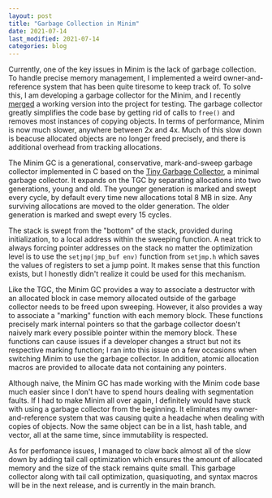 ```yaml
---
layout: post
title: "Garbage Collection in Minim"
date: 2021-07-14
last_modified: 2021-07-14
categories: blog
---
```


Currently, one of the key issues in Minim is the lack of garbage collection.
To handle precise memory management, I implemented a weird owner-and-reference
  system that has been quite tiresome to keep track of.
To solve this, I am developing a garbage collector for the Minim, and I recently
  [merged](https://github.com/bksaiki/Minim/pull/5)
  a working version into the project for testing.
The garbage collector greatly simplifies the code base by getting rid
  of calls to `free()` and removes most instances of copying objects.
In terms of performance, Minim is now much slower, anywhere between 2x and 4x.
Much of this slow down is beacuse allocated objects are no
  longer freed precisely, and there is additional overhead
  from tracking allocations.

The Minim GC is a generational, conservative, mark-and-sweep garbage
  collector implemented in C based on the
  [Tiny Garbage Collector](https://github.com/orangeduck/tgc),
  a minimal garbage collector.
It expands on the TGC by separating allocations into two generations,
  young and old.
The younger generation is marked and swept every cycle, by default
  every time new allocations total 8 MB in size.
Any surviving allocations are moved to the older generation.
The older generation is marked and swept every 15 cycles.

The stack is swept from the "bottom" of the stack, provided during
  initialization, to a local address within the sweeping function.
A neat trick to always forcing pointer addresses on the stack no matter
  the optimization level is to use the `setjmp(jmp_buf env)` function
  from `setjmp.h` which saves the values of registers to set a jump point.
It makes sense that this function exists, but I honestly didn't realize
  it could be used for this mechanism.

Like the TGC, the Minim GC provides a way to associate a destructor with
  an allocated block in case memory allocated outside of the garbage
  collector needs to be freed upon sweeping.
However, it also provides a way to associate a "marking" function with each
  memory block.
These functions precisely mark internal pointers so that the garbage collector
  doesn't naively mark every possible pointer within the memory block.
These functions can cause issues if a developer changes a struct but not its
  respective marking function; I ran into this issue on a few occasions
  when switching Minim to use the garbage collector.
In addition, atomic allocation macros are provided to allocate data not containing
  any pointers.

Although naive, the Minim GC has made working with the Minim code base much easier
  since I don't have to spend hours dealing with segmentation faults.
If I had to make Minim all over again, I definitely would have stuck with using a
  garbage collector from the beginning.
It eliminates my owner-and-reference system that was causing quite
  a headache when dealing with copies of objects.
Now the same object can be in a list, hash table, and vector, all at the same time,
  since immutability is respected.

As for perfomance issues, I managed to claw back almost all of the slow down by
  adding tail call optimization which ensures the amount of allocated
  memory and the size of the stack remains quite small.
This garbage collector along with tail call optimization, quasiquoting, and
  syntax macros will be in the next release, and is currently in the main branch.
